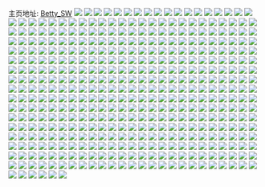 主页地址: [Betty_SW](https://weibo.com/u/1762378017) 
![](https://wx4.sinaimg.cn/mw2000/690bc121gy1g5h473l7x3j21h02m8qv6.jpg) 
![](https://wx4.sinaimg.cn/mw2000/690bc121gy1g5h475e7bcj21fc2m8qv5.jpg) 
![](https://wx4.sinaimg.cn/mw2000/690bc121gy1g5h47bdfu5j22c03401ky.jpg) 
![](https://wx4.sinaimg.cn/mw2000/690bc121ly1g5d0g15fimj20u00u0n46.jpg) 
![](https://wx4.sinaimg.cn/mw2000/690bc121ly1g58mxbj0f5j21hc1hcqv6.jpg) 
![](https://wx4.sinaimg.cn/mw2000/690bc121ly1g58mx9o6qsj21hc1hcqv7.jpg) 
![](https://wx4.sinaimg.cn/mw2000/690bc121ly1g52syw0qg0j21hc1hck3c.jpg) 
![](https://wx4.sinaimg.cn/mw2000/690bc121ly1g4zo6lljcij22c02c0u0x.jpg) 
![](https://wx4.sinaimg.cn/mw2000/690bc121ly1g4zo6jehq2j21jk1xgwxr.jpg) 
![](https://wx4.sinaimg.cn/mw2000/690bc121ly1g4npo3uoi6j21h02m8e86.jpg) 
![](https://wx4.sinaimg.cn/mw2000/690bc121ly1g4mg72uuccj20u01hce82.jpg) 
![](https://wx4.sinaimg.cn/mw2000/690bc121ly1g4k78j7u16j20yi128457.jpg) 
![](https://wx4.sinaimg.cn/mw2000/690bc121ly1g4jfqf5mlaj22c02c0b2a.jpg) 
![](https://wx4.sinaimg.cn/mw2000/690bc121ly1g4jfrbc4c8j22c02c0b2a.jpg) 
![](https://wx4.sinaimg.cn/mw2000/690bc121ly1g4gp3yfkczj20u00u0wxz.jpg) 
![](https://wx4.sinaimg.cn/mw2000/690bc121ly1g4b23xv1kej22c03407wh.jpg) 
![](https://wx4.sinaimg.cn/mw2000/690bc121ly1g47r38z3q1j227z2yob2b.jpg) 
![](https://wx4.sinaimg.cn/mw2000/690bc121ly1g45ln7njl9j22c02c0e83.jpg) 
![](https://wx4.sinaimg.cn/mw2000/690bc121ly1g445h5tukjj227z2yo1la.jpg) 
![](https://wx4.sinaimg.cn/mw2000/690bc121ly1g445h9smppj227z2yoqv7.jpg) 
![](https://wx4.sinaimg.cn/mw2000/690bc121ly1g445hougkzj21sc2ds4qq.jpg) 
![](https://wx4.sinaimg.cn/mw2000/690bc121ly1g445hkwh20j227z2you17.jpg) 
![](https://wx4.sinaimg.cn/mw2000/690bc121ly1g445i1urqxj227z2yox6y.jpg) 
![](https://wx4.sinaimg.cn/mw2000/690bc121ly1g445i5m7qdj227z2yox6q.jpg) 
![](https://wx4.sinaimg.cn/mw2000/690bc121ly1g445i8oexlj227z2yob2b.jpg) 
![](https://wx4.sinaimg.cn/mw2000/690bc121ly1g445gave1ej227z2yox6s.jpg) 
![](https://wx4.sinaimg.cn/mw2000/690bc121ly1g445i9fglfj20u0140q7r.jpg) 
![](https://wx4.sinaimg.cn/mw2000/690bc121ly1g4324n7449j21h02m8x6p.jpg) 
![](https://wx4.sinaimg.cn/mw2000/690bc121ly1g40t35bfx4j227z2you17.jpg) 
![](https://wx4.sinaimg.cn/mw2000/690bc121ly1g40t2zeww3j227z2yo1la.jpg) 
![](https://wx4.sinaimg.cn/mw2000/690bc121ly1g40t37gn03j21sc2ds4qq.jpg) 
![](https://wx4.sinaimg.cn/mw2000/690bc121ly1g40t279x4tj227z2yoqv7.jpg) 
![](https://wx4.sinaimg.cn/mw2000/690bc121ly1g40t3jpsx1j227z2yox6q.jpg) 
![](https://wx4.sinaimg.cn/mw2000/690bc121ly1g40t244c77j20u0140q7r.jpg) 
![](https://wx4.sinaimg.cn/mw2000/690bc121ly1g40t3ludndj227z2yob2b.jpg) 
![](https://wx4.sinaimg.cn/mw2000/690bc121ly1g40t3h543dj227z2yox6y.jpg) 
![](https://wx4.sinaimg.cn/mw2000/690bc121ly1g40t3ahgb6j227z2yox6s.jpg) 
![](https://wx4.sinaimg.cn/mw2000/690bc121ly1g3y4s1fi40j20u00u0khw.jpg) 
![](https://wx4.sinaimg.cn/mw2000/690bc121ly1g3y4rfvxy8j22c02c0e81.jpg) 
![](https://wx4.sinaimg.cn/mw2000/690bc121ly1g3xiuqqufhj22c0340qv5.jpg) 
![](https://wx4.sinaimg.cn/mw2000/690bc121ly1g3xiutbsl5j22c02c0b1q.jpg) 
![](https://wx4.sinaimg.cn/mw2000/690bc121ly1g3xiuwfx16j22c02c0ty3.jpg) 
![](https://wx4.sinaimg.cn/mw2000/690bc121ly1g3xiuz3pc2j22c03407wh.jpg) 
![](https://wx4.sinaimg.cn/mw2000/690bc121ly1g3xiv23zt8j22c02c0kjl.jpg) 
![](https://wx4.sinaimg.cn/mw2000/690bc121ly1g3xiv555dzj21o02c21ky.jpg) 
![](https://wx4.sinaimg.cn/mw2000/690bc121ly1g3xiv7648yj22c02c0e81.jpg) 
![](https://wx4.sinaimg.cn/mw2000/690bc121ly1g3x8jiix1fj22a5340hdu.jpg) 
![](https://wx4.sinaimg.cn/mw2000/690bc121ly1g3uoxs48cyj22c02c0x6p.jpg) 
![](https://wx4.sinaimg.cn/mw2000/690bc121ly1g3n3r4iw0oj29c06807wk.jpg) 
![](https://wx4.sinaimg.cn/mw2000/690bc121ly1g3n3rbejdbj26809c0e86.jpg) 
![](https://wx4.sinaimg.cn/mw2000/690bc121ly1g3n3sjcjxzj26809c04qz.jpg) 
![](https://wx4.sinaimg.cn/mw2000/690bc121ly1g3n3rm5anxj26809c0hdw.jpg) 
![](https://wx4.sinaimg.cn/mw2000/690bc121ly1g3n3qzz3r8j26809c0hdw.jpg) 
![](https://wx4.sinaimg.cn/mw2000/690bc121ly1g3n3rhbnd3j2680680npg.jpg) 
![](https://wx4.sinaimg.cn/mw2000/690bc121ly1g3n3qv2czrj26809c0x6t.jpg) 
![](https://wx4.sinaimg.cn/mw2000/690bc121ly1g3n3rx2bvuj26809c0u10.jpg) 
![](https://wx4.sinaimg.cn/mw2000/690bc121ly1g3n3s8z072j26809c01l4.jpg) 
![](https://wx4.sinaimg.cn/mw2000/690bc121ly1g3m1isuenzj26809c04qt.jpg) 
![](https://wx4.sinaimg.cn/mw2000/690bc121ly1g3ja6hgt14j22502uqx6p.jpg) 
![](https://wx4.sinaimg.cn/mw2000/690bc121ly1g3ja0kbuizj22c02c0x6p.jpg) 
![](https://wx4.sinaimg.cn/mw2000/690bc121ly1g3ja0ar3nyj227z2yo1l8.jpg) 
![](https://wx4.sinaimg.cn/mw2000/690bc121ly1g3ja0mtg4wj22c02c0b2a.jpg) 
![](https://wx4.sinaimg.cn/mw2000/690bc121ly1g3ja0pkoe1j227z2yohdv.jpg) 
![](https://wx4.sinaimg.cn/mw2000/690bc121ly1g3ja0fzo3vj22c02c0e82.jpg) 
![](https://wx4.sinaimg.cn/mw2000/690bc121ly1g3j9zjpbovj21sc2ds1ky.jpg) 
![](https://wx4.sinaimg.cn/mw2000/690bc121ly1g3ja0s2tk6j22c02c0qv6.jpg) 
![](https://wx4.sinaimg.cn/mw2000/690bc121ly1g3ja0ihjz1j227z2yoqv6.jpg) 
![](https://wx4.sinaimg.cn/mw2000/690bc121ly1g3ja0thzpwj22c02c0u0x.jpg) 
![](https://wx4.sinaimg.cn/mw2000/690bc121ly1g3j9wypqsij22c02bzu0y.jpg) 
![](https://wx4.sinaimg.cn/mw2000/690bc121ly1g3j9wv1r04j22c02c0hdt.jpg) 
![](https://wx4.sinaimg.cn/mw2000/690bc121ly1g3j9yfkknaj21sc2dsqvb.jpg) 
![](https://wx4.sinaimg.cn/mw2000/690bc121ly1g3j9y6tjsuj22c02c0u16.jpg) 
![](https://wx4.sinaimg.cn/mw2000/690bc121ly1g36xbrc5nqj227z2yo4qq.jpg) 
![](https://wx4.sinaimg.cn/mw2000/690bc121ly1g36xbu1c73j227y32n4qr.jpg) 
![](https://wx4.sinaimg.cn/mw2000/690bc121ly1g36xbxa640j227z2yob2b.jpg) 
![](https://wx4.sinaimg.cn/mw2000/690bc121ly1g36xc0ctp9j227z2yoqv6.jpg) 
![](https://wx4.sinaimg.cn/mw2000/690bc121ly1g36xcec0k4j21sc2dsb2f.jpg) 
![](https://wx4.sinaimg.cn/mw2000/690bc121ly1g36xbozcklj227z2yokjy.jpg) 
![](https://wx4.sinaimg.cn/mw2000/690bc121ly1g36xc8y8nsj227z2you16.jpg) 
![](https://wx4.sinaimg.cn/mw2000/690bc121ly1g36xcm9e8dj227z2yob2j.jpg) 
![](https://wx4.sinaimg.cn/mw2000/690bc121ly1g36xct5u1kj21sc2ds7wo.jpg) 
![](https://wx4.sinaimg.cn/mw2000/690bc121gy1g34lvj9tvqj22c02c0b29.jpg) 
![](https://wx4.sinaimg.cn/mw2000/690bc121gy1g34lvm3xb3j21h02m8e87.jpg) 
![](https://wx4.sinaimg.cn/mw2000/690bc121gy1g34lvsfr88j22c02c01ky.jpg) 
![](https://wx4.sinaimg.cn/mw2000/690bc121gy1g34lvtgar5j21sc2ds7wh.jpg) 
![](https://wx4.sinaimg.cn/mw2000/690bc121gy1g34lvvlzg7j22c02c0b2a.jpg) 
![](https://wx4.sinaimg.cn/mw2000/690bc121gy1g34lvqp3daj22c02c0qvf.jpg) 
![](https://wx4.sinaimg.cn/mw2000/690bc121gy1g34lvxqiotj21sc2dskjl.jpg) 
![](https://wx4.sinaimg.cn/mw2000/690bc121gy1g34lw024ddj22c02c0hdt.jpg) 
![](https://wx4.sinaimg.cn/mw2000/690bc121gy1g34lw9c2zwj21h02m8b2f.jpg) 
![](https://wx4.sinaimg.cn/mw2000/690bc121gy1g34hanz81lj21h02m8b2f.jpg) 
![](https://wx4.sinaimg.cn/mw2000/690bc121gy1g33yblf1odj21h02m8x6p.jpg) 
![](https://wx4.sinaimg.cn/mw2000/690bc121gy1g33ybkjwlyj21o02yoe81.jpg) 
![](https://wx4.sinaimg.cn/mw2000/690bc121gy1g33ybnesz0j21h02m8e86.jpg) 
![](https://wx4.sinaimg.cn/mw2000/690bc121gy1g33ybjq8f6j22c0340u0y.jpg) 
![](https://wx4.sinaimg.cn/mw2000/690bc121gy1g33ybi7kbej22c0340e81.jpg) 
![](https://wx4.sinaimg.cn/mw2000/690bc121ly1g30ut0wzlxj21o0284u0e.jpg) 
![](https://wx4.sinaimg.cn/mw2000/690bc121ly1g30usu5traj21h02m8x6q.jpg) 
![](https://wx4.sinaimg.cn/mw2000/690bc121ly1g30uszswg7j22c02c0e82.jpg) 
![](https://wx4.sinaimg.cn/mw2000/690bc121ly1g30usrll2fj21m62fku0x.jpg) 
![](https://wx4.sinaimg.cn/mw2000/690bc121ly1g30uswt1vgj22c02c0npe.jpg) 
![](https://wx4.sinaimg.cn/mw2000/690bc121ly1g30usxsioqj21o0284txm.jpg) 
![](https://wx4.sinaimg.cn/mw2000/690bc121ly1g2rcjhaxw4j22c02c0b29.jpg) 
![](https://wx4.sinaimg.cn/mw2000/690bc121ly1g26jsp2vxtj21h02m8e86.jpg) 
![](https://wx4.sinaimg.cn/mw2000/690bc121ly1g26jstxlm8j21h02m84qu.jpg) 
![](https://wx4.sinaimg.cn/mw2000/690bc121ly1g228yrpvs8j22va22ob29.jpg) 
![](https://wx4.sinaimg.cn/mw2000/690bc121ly1g228z5gimij256o3gg7wn.jpg) 
![](https://wx4.sinaimg.cn/mw2000/690bc121ly1g228yqjh9rj22mj2094qp.jpg) 
![](https://wx4.sinaimg.cn/mw2000/690bc121ly1g228yu5ylvj22c02c0e81.jpg) 
![](https://wx4.sinaimg.cn/mw2000/690bc121ly1g228yt41jmj22c02c0hdt.jpg) 
![](https://wx4.sinaimg.cn/mw2000/690bc121ly1g228yv3xucj22c02bze81.jpg) 
![](https://wx4.sinaimg.cn/mw2000/690bc121ly1g217zulrrbj21h02m8hdx.jpg) 
![](https://wx4.sinaimg.cn/mw2000/690bc121ly1g217znya1jj21h02m8e85.jpg) 
![](https://wx4.sinaimg.cn/mw2000/690bc121ly1g217zrhu00j21h02m8x6t.jpg) 
![](https://wx4.sinaimg.cn/mw2000/690bc121ly1g1wrjr94y6j21uo18gql9.jpg) 
![](https://wx4.sinaimg.cn/mw2000/690bc121ly1g1wrjv6qvzj21h02m8x6t.jpg) 
![](https://wx4.sinaimg.cn/mw2000/690bc121ly1g1wrjwgxvpj21uo18gnkx.jpg) 
![](https://wx4.sinaimg.cn/mw2000/690bc121ly1g1m7tbsstwj218g1uoqjj.jpg) 
![](https://wx4.sinaimg.cn/mw2000/690bc121ly1g1m7rqlm70j22c02c07wi.jpg) 
![](https://wx4.sinaimg.cn/mw2000/690bc121ly1g1m7rs70i0j21uo18gh8r.jpg) 
![](https://wx4.sinaimg.cn/mw2000/690bc121ly1g1m7tzwijpj21h02m8b2f.jpg) 
![](https://wx4.sinaimg.cn/mw2000/690bc121ly1g1m7rmusfcj218g1uok73.jpg) 
![](https://wx4.sinaimg.cn/mw2000/690bc121ly1g1m7rrl5j2j21uo18g1kb.jpg) 
![](https://wx4.sinaimg.cn/mw2000/690bc121ly1g1m7ue9laaj22c02c0b2a.jpg) 
![](https://wx4.sinaimg.cn/mw2000/690bc121ly1g1m7uw1lkhj21hc1hckjl.jpg) 
![](https://wx4.sinaimg.cn/mw2000/690bc121ly1g1m7uhx0qfj22c02c0e86.jpg) 
![](https://wx4.sinaimg.cn/mw2000/690bc121ly1g1lou3mz7ij21o02yonpk.jpg) 
![](https://wx4.sinaimg.cn/mw2000/690bc121ly1g1lou7mnz6j21h02m8kjs.jpg) 
![](https://wx4.sinaimg.cn/mw2000/690bc121ly1g1loubpi2gj22c03401l5.jpg) 
![](https://wx4.sinaimg.cn/mw2000/690bc121ly1g1hnoz3hxkj21h02m8e86.jpg) 
![](https://wx4.sinaimg.cn/mw2000/690bc121ly1g1hnp2vz4cj22c02c0qv6.jpg) 
![](https://wx4.sinaimg.cn/mw2000/690bc121ly1g1hnp0vctlj22c0340kjm.jpg) 
![](https://wx4.sinaimg.cn/mw2000/690bc121ly1g1hnp49864j22c02c0u0x.jpg) 
![](https://wx4.sinaimg.cn/mw2000/690bc121ly1g1hnpbl9fij22c0340he0.jpg) 
![](https://wx4.sinaimg.cn/mw2000/690bc121ly1g1hnp5yticj22c02c0x6p.jpg) 
![](https://wx4.sinaimg.cn/mw2000/690bc121ly1g1hnotwfwsj22c0340e82.jpg) 
![](https://wx4.sinaimg.cn/mw2000/690bc121ly1g1hnp84d0hj22c02bz1ky.jpg) 
![](https://wx4.sinaimg.cn/mw2000/690bc121ly1g1hnpgx0jvj21mm2yohdz.jpg) 
![](https://wx4.sinaimg.cn/mw2000/690bc121ly1g1hmsi3cjvj22c02c0npd.jpg) 
![](https://wx4.sinaimg.cn/mw2000/690bc121ly1g1hmsge7n5j22c02bz1ky.jpg) 
![](https://wx4.sinaimg.cn/mw2000/690bc121ly1g1f775c16mj22c0340he0.jpg) 
![](https://wx4.sinaimg.cn/mw2000/690bc121ly1g197zd9vygj229h340nph.jpg) 
![](https://wx4.sinaimg.cn/mw2000/690bc121ly1g16uceo43hj22c02c04qp.jpg) 
![](https://wx4.sinaimg.cn/mw2000/690bc121ly1g13guo23pej20u0282qp0.jpg) 
![](https://wx4.sinaimg.cn/mw2000/690bc121ly1g13gupmtfbj20yi0usniu.jpg) 
![](https://wx4.sinaimg.cn/mw2000/690bc121ly1g13guq7yukj20u01hdk0x.jpg) 
![](https://wx4.sinaimg.cn/mw2000/690bc121ly1g13gusraawj21400u07tk.jpg) 
![](https://wx4.sinaimg.cn/mw2000/690bc121ly1g13gur2fagj20yi22otth.jpg) 
![](https://wx4.sinaimg.cn/mw2000/690bc121ly1g13gutc22wj20u00u0jye.jpg) 
![](https://wx4.sinaimg.cn/mw2000/690bc121ly1g13gumkldxj20u00u079j.jpg) 
![](https://wx4.sinaimg.cn/mw2000/690bc121ly1g13guroqjjj20u00u0wnn.jpg) 
![](https://wx4.sinaimg.cn/mw2000/690bc121ly1g13gutqr4zj20u0140n2t.jpg) 
![](https://wx4.sinaimg.cn/mw2000/690bc121ly1g12dmcqfotj22c02c04qp.jpg) 
![](https://wx4.sinaimg.cn/mw2000/690bc121ly1g11io2s4kxj21uo18g4qq.jpg) 
![](https://wx4.sinaimg.cn/mw2000/690bc121ly1g11aybgafsj21h02m8x6u.jpg) 
![](https://wx4.sinaimg.cn/mw2000/690bc121ly1g11ay6a83fj21h02m87wn.jpg) 
![](https://wx4.sinaimg.cn/mw2000/690bc121ly1g104nnwcpuj22c02c0b29.jpg) 
![](https://wx4.sinaimg.cn/mw2000/690bc121ly1g0y1ncnaufj22c02c0hdu.jpg) 
![](https://wx4.sinaimg.cn/mw2000/690bc121ly1g0vkzl0v77j21o02yohdz.jpg) 
![](https://wx4.sinaimg.cn/mw2000/690bc121ly1g0theo4918j22c02c07wi.jpg) 
![](https://wx4.sinaimg.cn/mw2000/690bc121ly1g0thesj7oij22c02c01ky.jpg) 
![](https://wx4.sinaimg.cn/mw2000/690bc121ly1g0theqfceaj22c02c0e81.jpg) 
![](https://wx4.sinaimg.cn/mw2000/690bc121ly1g0therfy6vj22c02c04qp.jpg) 
![](https://wx4.sinaimg.cn/mw2000/690bc121ly1g0thevpkonj21h01ys7wh.jpg) 
![](https://wx4.sinaimg.cn/mw2000/690bc121ly1g0theucwkjj22c02c0hdt.jpg) 
![](https://wx4.sinaimg.cn/mw2000/690bc121ly1g0thex0hpjj22bz2cie81.jpg) 
![](https://wx4.sinaimg.cn/mw2000/690bc121ly1g0thepct34j22aw340kjl.jpg) 
![](https://wx4.sinaimg.cn/mw2000/690bc121ly1g0thjdwsdtj22b332shdt.jpg) 
![](https://wx4.sinaimg.cn/mw2000/690bc121ly1g0r10on9i4j22c03401l4.jpg) 
![](https://wx4.sinaimg.cn/mw2000/690bc121ly1g0pdtac8brj22c0340e81.jpg) 
![](https://wx4.sinaimg.cn/mw2000/690bc121ly1g0oo82ka7qj2287340npe.jpg) 
![](https://wx4.sinaimg.cn/mw2000/690bc121ly1g0ng6k1dv0j20sg0sgwi7.jpg) 
![](https://wx4.sinaimg.cn/mw2000/690bc121ly1g0hbwh4ajjj20u00u0wnn.jpg) 
![](https://wx4.sinaimg.cn/mw2000/690bc121ly1g09qyfuydkj227z2fc1l5.jpg) 
![](https://wx4.sinaimg.cn/mw2000/690bc121ly1g09qyuuxtdj21sc2ds7wm.jpg) 
![](https://wx4.sinaimg.cn/mw2000/690bc121ly1g09qxy3kdvj227z2yo1l7.jpg) 
![](https://wx4.sinaimg.cn/mw2000/690bc121ly1g09qyp66clj227z2yoe8b.jpg) 
![](https://wx4.sinaimg.cn/mw2000/690bc121ly1g09qy7ozi8j227z2yohe5.jpg) 
![](https://wx4.sinaimg.cn/mw2000/690bc121ly1g09qz5m07pj227z2yo7wu.jpg) 
![](https://wx4.sinaimg.cn/mw2000/690bc121ly1g08eze244yj21h02m8u11.jpg) 
![](https://wx4.sinaimg.cn/mw2000/690bc121ly1g08ez5nvo8j21h02m81l2.jpg) 
![](https://wx4.sinaimg.cn/mw2000/690bc121ly1g08eznitr5j21h02m8x6t.jpg) 
![](https://wx4.sinaimg.cn/mw2000/690bc121gy1g068efee4uj20xc18en9m.jpg) 
![](https://wx4.sinaimg.cn/mw2000/690bc121gy1g068cwnc8ij22c01r07wh.jpg) 
![](https://wx4.sinaimg.cn/mw2000/690bc121gy1g068cp0umnj24802tchdz.jpg) 
![](https://wx4.sinaimg.cn/mw2000/690bc121gy1g068ed70uaj234022ou16.jpg) 
![](https://wx4.sinaimg.cn/mw2000/690bc121gy1g068h2jesrj234022ob2h.jpg) 
![](https://wx4.sinaimg.cn/mw2000/690bc121gy1g068dga5afj24802tc7wk.jpg) 
![](https://wx4.sinaimg.cn/mw2000/690bc121gy1g068dljn6hj22c01r0u0x.jpg) 
![](https://wx4.sinaimg.cn/mw2000/690bc121gy1g068d2lqisj22c01r0kjl.jpg) 
![](https://wx4.sinaimg.cn/mw2000/690bc121gy1g068ct5xr7j22c01r07wh.jpg) 
![](https://wx4.sinaimg.cn/mw2000/690bc121ly1fzzbyx1sd8j22c02c0nph.jpg) 
![](https://wx4.sinaimg.cn/mw2000/690bc121ly1fznbvv2he1j229r340u0x.jpg) 
![](https://wx4.sinaimg.cn/mw2000/690bc121ly1fze0vqac2rj22c02wyqv5.jpg) 
![](https://wx4.sinaimg.cn/mw2000/690bc121ly1fzaw7vm5cuj22c02c0npd.jpg) 
![](https://wx4.sinaimg.cn/mw2000/690bc121ly1fyybdecz96j228e2h3e87.jpg) 
![](https://wx4.sinaimg.cn/mw2000/690bc121ly1fymligbcplj21sg24lhdw.jpg) 
![](https://wx4.sinaimg.cn/mw2000/690bc121ly1fyj4jpl8hqj22c02c0u0x.jpg) 
![](https://wx4.sinaimg.cn/mw2000/690bc121ly1fyj4jowy57j21sg1scnpd.jpg) 
![](https://wx4.sinaimg.cn/mw2000/690bc121ly1fyj4jqs4m3j22c02bzx6p.jpg) 
![](https://wx4.sinaimg.cn/mw2000/690bc121ly1fyj4jrdnqkj21sc2ds4qp.jpg) 
![](https://wx4.sinaimg.cn/mw2000/690bc121ly1fyj4juqhj9j21cc1sgnpg.jpg) 
![](https://wx4.sinaimg.cn/mw2000/690bc121ly1fyj4jq5nw5j21sg2ds4qp.jpg) 
![](https://wx4.sinaimg.cn/mw2000/690bc121ly1fyj4jtd35nj22c02c0kjm.jpg) 
![](https://wx4.sinaimg.cn/mw2000/690bc121ly1fyj4js84wnj22c02c07wi.jpg) 
![](https://wx4.sinaimg.cn/mw2000/690bc121ly1fyj4jvtc4aj22c02c0npe.jpg) 
![](https://wx4.sinaimg.cn/mw2000/690bc121ly1fya56sh2tsj23402c0kjv.jpg) 
![](https://wx4.sinaimg.cn/mw2000/690bc121ly1fya56vcj6lj21sg2dshdy.jpg) 
![](https://wx4.sinaimg.cn/mw2000/690bc121ly1fya56xjvp8j21sg2ds7wi.jpg) 
![](https://wx4.sinaimg.cn/mw2000/690bc121ly1fya56ocrhzj21sg2dsqva.jpg) 
![](https://wx4.sinaimg.cn/mw2000/690bc121ly1fy9ipazq5tj20sn0fhgr9.jpg) 
![](https://wx4.sinaimg.cn/mw2000/690bc121ly1fxumnubt1lj22c02c0nph.jpg) 
![](https://wx4.sinaimg.cn/mw2000/690bc121ly1fxn1jj0ilrj22c02c07wk.jpg) 
![](https://wx4.sinaimg.cn/mw2000/690bc121ly1fxmxa5dnyzj21sg24t7wl.jpg) 
![](https://wx4.sinaimg.cn/mw2000/690bc121ly1fxmxa8o9v5j21sg2ds4qp.jpg) 
![](https://wx4.sinaimg.cn/mw2000/690bc121ly1fxmxa81hdej22c02c0x6p.jpg) 
![](https://wx4.sinaimg.cn/mw2000/690bc121ly1fxmxab9ighj22c02c04qu.jpg) 
![](https://wx4.sinaimg.cn/mw2000/690bc121ly1fxmxa3x0nbj21sg2ds1l2.jpg) 
![](https://wx4.sinaimg.cn/mw2000/690bc121ly1fxmxa68ltej21sg1sk7wh.jpg) 
![](https://wx4.sinaimg.cn/mw2000/690bc121ly1fxmxachqrij22c02c04qp.jpg) 
![](https://wx4.sinaimg.cn/mw2000/690bc121ly1fxmxadsrb2j22c02c04qn.jpg) 
![](https://wx4.sinaimg.cn/mw2000/690bc121ly1fxmxbjxdvlj22c02c0hdu.jpg) 
![](https://wx4.sinaimg.cn/mw2000/690bc121ly1fxjie9isi4j20sg0sgdg2.jpg) 
![](https://wx4.sinaimg.cn/mw2000/690bc121ly1fxjieax6txj21sg24chdx.jpg) 
![](https://wx4.sinaimg.cn/mw2000/690bc121ly1fxjie97ow8j21sg1sc7wh.jpg) 
![](https://wx4.sinaimg.cn/mw2000/690bc121ly1fxjie9y5l8j20sg0sgdg2.jpg) 
![](https://wx4.sinaimg.cn/mw2000/690bc121ly1fxfvnxto38j20qo0qoad2.jpg) 
![](https://wx4.sinaimg.cn/mw2000/690bc121ly1fxfvnwx70oj20qo0qowj2.jpg) 
![](https://wx4.sinaimg.cn/mw2000/690bc121ly1fxfvnxksrqj20qo0qowhr.jpg) 
![](https://wx4.sinaimg.cn/mw2000/690bc121ly1fxfvny86t3j20qo0qogok.jpg) 
![](https://wx4.sinaimg.cn/mw2000/690bc121ly1fxfvnyk0k5j20qo0qon15.jpg) 
![](https://wx4.sinaimg.cn/mw2000/690bc121ly1fxfvnx8wtrj20qp10q437.jpg) 
![](https://wx4.sinaimg.cn/mw2000/690bc121ly1fwygfj0xjrj20jy0jydkm.jpg) 
![](https://wx4.sinaimg.cn/mw2000/690bc121ly1fwygfk1j3qj22ar2arb2c.jpg) 
![](https://wx4.sinaimg.cn/mw2000/690bc121ly1fwx24u8qr5j21sg2dse85.jpg) 
![](https://wx4.sinaimg.cn/mw2000/690bc121ly1fwx24v7vhjj22c02c0u0x.jpg) 
![](https://wx4.sinaimg.cn/mw2000/690bc121ly1fwx24qypgsj22as340e88.jpg) 
![](https://wx4.sinaimg.cn/mw2000/690bc121ly1fwx24xntsrj22bz2e71l3.jpg) 
![](https://wx4.sinaimg.cn/mw2000/690bc121ly1fwx24p281mj22c02c0e82.jpg) 
![](https://wx4.sinaimg.cn/mw2000/690bc121ly1fwx2528c87j22c02c0kjr.jpg) 
![](https://wx4.sinaimg.cn/mw2000/690bc121ly1fwx24vsoamj22c02c0kjl.jpg) 
![](https://wx4.sinaimg.cn/mw2000/690bc121ly1fwx2549h8wj22c02c0u11.jpg) 
![](https://wx4.sinaimg.cn/mw2000/690bc121ly1fwx24szj5lj21sg1wxx6r.jpg) 
![](https://wx4.sinaimg.cn/mw2000/690bc121ly1fwrkqy9mtxj22c02c07wi.jpg) 
![](https://wx4.sinaimg.cn/mw2000/690bc121ly1fwrkqvql9wj22c02c0npe.jpg) 
![](https://wx4.sinaimg.cn/mw2000/690bc121ly1fwrkqw955mj20qo0qon9f.jpg) 
![](https://wx4.sinaimg.cn/mw2000/690bc121ly1fwrkqua70bj22862s9npe.jpg) 
![](https://wx4.sinaimg.cn/mw2000/690bc121ly1fwrkqwsa2sj229q2u51kx.jpg) 
![](https://wx4.sinaimg.cn/mw2000/690bc121ly1fwrkqxl6l1j22c02c0b29.jpg) 
![](https://wx4.sinaimg.cn/mw2000/690bc121ly1fw8z8v95o4j20u0140gtd.jpg) 
![](https://wx4.sinaimg.cn/mw2000/690bc121ly1fw8z8utwglj20go0gowh1.jpg) 
![](https://wx4.sinaimg.cn/mw2000/690bc121ly1fw8z8vg5mgj20u00u0aft.jpg) 
![](https://wx4.sinaimg.cn/mw2000/690bc121ly1fw8z8wt4dcj20u00u0jyv.jpg) 
![](https://wx4.sinaimg.cn/mw2000/690bc121ly1fw8z8x237fj20gg0hg762.jpg) 
![](https://wx4.sinaimg.cn/mw2000/690bc121ly1fw8z8x7zcdj20m80m840x.jpg) 
![](https://wx4.sinaimg.cn/mw2000/690bc121ly1fw8z8wjvjkj20ty0v6ahi.jpg) 
![](https://wx4.sinaimg.cn/mw2000/690bc121ly1fw8z8xf654j20j60j6tcm.jpg) 
![](https://wx4.sinaimg.cn/mw2000/690bc121ly1fw8z8xl33zj20m80m8ac6.jpg) 
![](https://wx4.sinaimg.cn/mw2000/690bc121ly1fvzux81d17j21sg2441l3.jpg) 
![](https://wx4.sinaimg.cn/mw2000/690bc121ly1fvx2gr1x85j21o02qenpj.jpg) 
![](https://wx4.sinaimg.cn/mw2000/690bc121ly1fvwga3i26pj21sg1sg7wh.jpg) 
![](https://wx4.sinaimg.cn/mw2000/690bc121ly1fvrpnemqugj20m80m8abs.jpg) 
![](https://wx4.sinaimg.cn/mw2000/690bc121ly1fvrpndlwepj20m80m8425.jpg) 
![](https://wx4.sinaimg.cn/mw2000/690bc121ly1fvrpnd3l6oj20ty0uwadi.jpg) 
![](https://wx4.sinaimg.cn/mw2000/690bc121ly1fvrpne7zwpj20m80m80vi.jpg) 
![](https://wx4.sinaimg.cn/mw2000/690bc121ly1fvrpnciwtjj20m80m8gok.jpg) 
![](https://wx4.sinaimg.cn/mw2000/690bc121ly1fvrpndysszj20u00u0417.jpg) 
![](https://wx4.sinaimg.cn/mw2000/690bc121ly1fvrpnf0u19j20go0gowfz.jpg) 
![](https://wx4.sinaimg.cn/mw2000/690bc121ly1fvrpnfe332j20go0go76f.jpg) 
![](https://wx4.sinaimg.cn/mw2000/690bc121ly1fvrpnf6h82j20m80m8ta5.jpg) 
![](https://wx4.sinaimg.cn/mw2000/690bc121ly1fvjykl8i7mj21sg24i4qv.jpg) 
![](https://wx4.sinaimg.cn/mw2000/690bc121ly1fvjyj0matuj208c070743.jpg) 
![](https://wx4.sinaimg.cn/mw2000/690bc121ly1fvjyizvv78j21sg1oqx6s.jpg) 
![](https://wx4.sinaimg.cn/mw2000/690bc121ly1fvjyj0u442j208c070743.jpg) 
![](https://wx4.sinaimg.cn/mw2000/690bc121ly1fvjyjelydaj21o02gz7wl.jpg) 
![](https://wx4.sinaimg.cn/mw2000/690bc121ly1fvjyklzf4ij208c070743.jpg) 
![](https://wx4.sinaimg.cn/mw2000/690bc121ly1fvjyj6r25mj21sg1sghdt.jpg) 
![](https://wx4.sinaimg.cn/mw2000/690bc121ly1fvjyk4rbc1j20xc1nagmt.jpg) 
![](https://wx4.sinaimg.cn/mw2000/690bc121ly1fvjyk75qu3j20kv0rsapc.jpg) 
![](https://wx4.sinaimg.cn/mw2000/690bc121ly1fvdua9k9s5j20u00u010r.jpg) 
![](https://wx4.sinaimg.cn/mw2000/690bc121ly1fvdua9t17hj20u00u0aft.jpg) 
![](https://wx4.sinaimg.cn/mw2000/690bc121ly1fvduaac7hwj20u00u00zi.jpg) 
![](https://wx4.sinaimg.cn/mw2000/690bc121ly1fvduaanr41j20go0godib.jpg) 
![](https://wx4.sinaimg.cn/mw2000/690bc121ly1fvduaax7ugj20u00u0doc.jpg) 
![](https://wx4.sinaimg.cn/mw2000/690bc121ly1fvduab6bp2j20u00u0dlc.jpg) 
![](https://wx4.sinaimg.cn/mw2000/690bc121ly1fvduabgpmfj20u00u0109.jpg) 
![](https://wx4.sinaimg.cn/mw2000/690bc121ly1fvduabmumfj20u00u0gqe.jpg) 
![](https://wx4.sinaimg.cn/mw2000/690bc121ly1fvduabvqenj20u00u0n2s.jpg) 
![](https://wx4.sinaimg.cn/mw2000/690bc121ly1fvchox1426j21sg255kjr.jpg) 
![](https://wx4.sinaimg.cn/mw2000/690bc121ly1fv8vsf1jacj21hc1h9k5v.jpg) 
![](https://wx4.sinaimg.cn/mw2000/690bc121ly1fv8vse9lrzj21hc1hbqj8.jpg) 
![](https://wx4.sinaimg.cn/mw2000/690bc121ly1fv5cqx7ef9j21hc1hcnbb.jpg) 
![](https://wx4.sinaimg.cn/mw2000/690bc121ly1fv4fqkeztbj20u00u0q7o.jpg) 
![](https://wx4.sinaimg.cn/mw2000/690bc121ly1fv4fqn35wyj20ty13ak1l.jpg) 
![](https://wx4.sinaimg.cn/mw2000/690bc121ly1fv4gb32mydj20go0goju9.jpg) 
![](https://wx4.sinaimg.cn/mw2000/690bc121ly1fv4fqlx5pgj20u00u07b5.jpg) 
![](https://wx4.sinaimg.cn/mw2000/690bc121ly1fv4fqmqwlnj20ty12kahf.jpg) 
![](https://wx4.sinaimg.cn/mw2000/690bc121ly1fv4fql9l2lj20u00u0jxj.jpg) 
![](https://wx4.sinaimg.cn/mw2000/690bc121ly1fv4fqngwhtj20ty12e114.jpg) 
![](https://wx4.sinaimg.cn/mw2000/690bc121ly1fv4fqnoh5xj20u00u0wjn.jpg) 
![](https://wx4.sinaimg.cn/mw2000/690bc121ly1fv4fqmdgqmj20u00u0ag2.jpg) 
![](https://wx4.sinaimg.cn/mw2000/690bc121ly1fv3obij4q1j20k00tt16a.jpg) 
![](https://wx4.sinaimg.cn/mw2000/690bc121ly1fv18ibnaihj21hc1ed4ax.jpg) 
![](https://wx4.sinaimg.cn/mw2000/690bc121ly1fv18ec1gr7j21431hc142.jpg) 
![](https://wx4.sinaimg.cn/mw2000/690bc121ly1fv18ecf6c5j218f1hcgzb.jpg) 
![](https://wx4.sinaimg.cn/mw2000/690bc121ly1fv18eborboj217o1hc145.jpg) 
![](https://wx4.sinaimg.cn/mw2000/690bc121ly1fuyztogytzj20ti08sn3s.jpg) 
![](https://wx4.sinaimg.cn/mw2000/690bc121ly1fuxnnu301tj21hc1hc7mu.jpg) 
![](https://wx4.sinaimg.cn/mw2000/690bc121ly1fuxnnusfofj21hc1hch25.jpg) 
![](https://wx4.sinaimg.cn/mw2000/690bc121ly1fuxnnv9vwmj21er1hctkt.jpg) 
![](https://wx4.sinaimg.cn/mw2000/690bc121ly1fuxnntkfd2j21hc1hc4iu.jpg) 
![](https://wx4.sinaimg.cn/mw2000/690bc121ly1fuxnnvs0hyj218w1hc4ds.jpg) 
![](https://wx4.sinaimg.cn/mw2000/690bc121ly1fuxnnw7oppj21hc1hck5d.jpg) 
![](https://wx4.sinaimg.cn/mw2000/690bc121ly1fuwpubkkhej21sg23vnpi.jpg) 
![](https://wx4.sinaimg.cn/mw2000/690bc121ly1furkmy3nohj20v90wzx4l.jpg) 
![](https://wx4.sinaimg.cn/mw2000/690bc121ly1furkmxbs15j20yi0yitvu.jpg) 
![](https://wx4.sinaimg.cn/mw2000/690bc121ly1fuqunnixcmj20ws1hc79b.jpg) 
![](https://wx4.sinaimg.cn/mw2000/690bc121ly1fuquno10gmj20wt1hcjwk.jpg) 
![](https://wx4.sinaimg.cn/mw2000/690bc121ly1fuqunns8b6j20xn1hc0xy.jpg) 
![](https://wx4.sinaimg.cn/mw2000/690bc121ly1fuqunmsn6vj20wk1hc433.jpg) 
![](https://wx4.sinaimg.cn/mw2000/690bc121ly1fuqunohy95j20yi0yitvu.jpg) 
![](https://wx4.sinaimg.cn/mw2000/690bc121ly1fuqunn8k8hj20u11hcdki.jpg) 
![](https://wx4.sinaimg.cn/mw2000/690bc121ly1fu08hqrk0aj22c02bwe81.jpg) 
![](https://wx4.sinaimg.cn/mw2000/690bc121ly1fu08hvuaigj22c02bw7wi.jpg) 
![](https://wx4.sinaimg.cn/mw2000/690bc121ly1fu08hq4vuoj21w21w6hc9.jpg) 
![](https://wx4.sinaimg.cn/mw2000/690bc121ly1fu08hs4y9kj22c02wvnpd.jpg) 
![](https://wx4.sinaimg.cn/mw2000/690bc121ly1fu08ht06nwj22c02wve82.jpg) 
![](https://wx4.sinaimg.cn/mw2000/690bc121ly1fu08htyrrqj22c02wv1ky.jpg) 
![](https://wx4.sinaimg.cn/mw2000/690bc121ly1fu08huu663j22c02bwkjl.jpg) 
![](https://wx4.sinaimg.cn/mw2000/690bc121ly1fu08hrdzi5j22c02bwb29.jpg) 
![](https://wx4.sinaimg.cn/mw2000/690bc121ly1fu08hwfjrqj21o0238h6o.jpg) 
![](https://wx4.sinaimg.cn/mw2000/690bc121ly1ftz83i6mxlj22c02wv1ky.jpg) 
![](https://wx4.sinaimg.cn/mw2000/690bc121ly1ftz83j1ef9j22c02bwkjl.jpg) 
![](https://wx4.sinaimg.cn/mw2000/690bc121ly1ftqvdl618jj22c02bwe82.jpg) 
![](https://wx4.sinaimg.cn/mw2000/690bc121ly1ftqvdnkc25j22c02bwhdu.jpg) 
![](https://wx4.sinaimg.cn/mw2000/690bc121ly1ftqvdpayynj22c02bwqv5.jpg) 
![](https://wx4.sinaimg.cn/mw2000/690bc121ly1ftqvdpuigpj20u011hjx7.jpg) 
![](https://wx4.sinaimg.cn/mw2000/690bc121ly1ftqvdqr6vlj218g0xau0x.jpg) 
![](https://wx4.sinaimg.cn/mw2000/690bc121ly1ftqvdralhtj20u011hdmg.jpg) 
![](https://wx4.sinaimg.cn/mw2000/690bc121ly1ftqvdjnc9pj21o02i9ayw.jpg) 
![](https://wx4.sinaimg.cn/mw2000/690bc121ly1ftqvds9gstj22c02bwqv5.jpg) 
![](https://wx4.sinaimg.cn/mw2000/690bc121ly1ftqvdt7c6fj21o02yo7wh.jpg) 
![](https://wx4.sinaimg.cn/mw2000/690bc121ly1ftixqit0npj20u00u0n8q.jpg) 
![](https://wx4.sinaimg.cn/mw2000/690bc121ly1ftd8z5o2evj21o02i91l1.jpg) 
![](https://wx4.sinaimg.cn/mw2000/690bc121ly1ftctebz2iqj22c02bw1h2.jpg) 
![](https://wx4.sinaimg.cn/mw2000/690bc121ly1ftctect9d3j22c02bwqu3.jpg) 
![](https://wx4.sinaimg.cn/mw2000/690bc121ly1ftcteau0rxj22c02bwqrt.jpg) 
![](https://wx4.sinaimg.cn/mw2000/690bc121ly1ftctedjtmej22c02bwe1l.jpg) 
![](https://wx4.sinaimg.cn/mw2000/690bc121ly1ftcteec5eej22c02bwb29.jpg) 
![](https://wx4.sinaimg.cn/mw2000/690bc121ly1ftctefsw86j22c02bwkjl.jpg) 
![](https://wx4.sinaimg.cn/mw2000/690bc121ly1ftctegz26vj22c02bw7wh.jpg) 
![](https://wx4.sinaimg.cn/mw2000/690bc121ly1ftctei37ezj22c02bwe81.jpg) 
![](https://wx4.sinaimg.cn/mw2000/690bc121ly1ftcteizl9cj22c02bwnla.jpg) 
![](https://wx4.sinaimg.cn/mw2000/690bc121ly1ftaxlesz28j22c02bwx6p.jpg) 
![](https://wx4.sinaimg.cn/mw2000/690bc121ly1ftaxlgw71fj22c02bw1ky.jpg) 
![](https://wx4.sinaimg.cn/mw2000/690bc121ly1ftaxlj6tebj21o0238e81.jpg) 
![](https://wx4.sinaimg.cn/mw2000/690bc121ly1ftaxlmxwh6j22c02wv4qr.jpg) 
![](https://wx4.sinaimg.cn/mw2000/690bc121ly1ftaxlok5ycj21o0238hdt.jpg) 
![](https://wx4.sinaimg.cn/mw2000/690bc121ly1ftaxlc7simj21o01o6dul.jpg) 
![](https://wx4.sinaimg.cn/mw2000/690bc121ly1ftaxlpx3joj22c02bwu0y.jpg) 
![](https://wx4.sinaimg.cn/mw2000/690bc121ly1ftaxlr1gq0j22c02bwhdt.jpg) 
![](https://wx4.sinaimg.cn/mw2000/690bc121ly1ftaxlsb5c5j22c02wvx6q.jpg) 
![](https://wx4.sinaimg.cn/mw2000/690bc121ly1ftaqmk7ly0j22c02bwe81.jpg) 
![](https://wx4.sinaimg.cn/mw2000/690bc121ly1ftaqmlc1n3j22c02bwu0x.jpg) 
![](https://wx4.sinaimg.cn/mw2000/690bc121ly1ftaqmmwtgsj22c02bwqv5.jpg) 
![](https://wx4.sinaimg.cn/mw2000/690bc121ly1ftaqmirldaj22c02bwhdv.jpg) 
![](https://wx4.sinaimg.cn/mw2000/690bc121ly1ftaqmobpi1j22c02wv4qr.jpg) 
![](https://wx4.sinaimg.cn/mw2000/690bc121ly1ftaqmqc803j22c02bw1l0.jpg) 
![](https://wx4.sinaimg.cn/mw2000/690bc121ly1ftaqmrypj8j22c02bw4qq.jpg) 
![](https://wx4.sinaimg.cn/mw2000/690bc121ly1ftaqmt97p0j22c02bwu0y.jpg) 
![](https://wx4.sinaimg.cn/mw2000/690bc121ly1ftaqmu2ynwj22c02bw4qp.jpg) 
![](https://wx4.sinaimg.cn/mw2000/690bc121ly1ft4xnifit7j22c03404qq.jpg) 
![](https://wx4.sinaimg.cn/mw2000/690bc121ly1fsy7t7et6ij21kw1kw0zr.jpg) 
![](https://wx4.sinaimg.cn/mw2000/690bc121ly1fsuhc03fi4j21sg2dskjr.jpg) 
![](https://wx4.sinaimg.cn/mw2000/690bc121ly1fsuhbdrmxxj21sg2dsnpj.jpg) 
![](https://wx4.sinaimg.cn/mw2000/690bc121ly1fsi0n0o1wdj20qo0zk4fr.jpg) 
![](https://wx4.sinaimg.cn/mw2000/690bc121ly1fshz0kdqg2j22802yob2h.jpg) 
![](https://wx4.sinaimg.cn/mw2000/690bc121ly1fshz0p4gxnj22802yokjt.jpg) 
![](https://wx4.sinaimg.cn/mw2000/690bc121ly1fshz04clmpj21ap1qc7kd.jpg) 
![](https://wx4.sinaimg.cn/mw2000/690bc121ly1fsbv2szp8zj20lc169n4k.jpg) 
![](https://wx4.sinaimg.cn/mw2000/690bc121ly1fsbv2uljhrj20lc1b6gss.jpg) 
![](https://wx4.sinaimg.cn/mw2000/690bc121ly1fsbv2vhxrtj20w01kw0y9.jpg) 
![](https://wx4.sinaimg.cn/mw2000/690bc121ly1fsbv2s0o23j20lc125wja.jpg) 
![](https://wx4.sinaimg.cn/mw2000/690bc121ly1fsbv2wnrfrj20w01kwdqq.jpg) 
![](https://wx4.sinaimg.cn/mw2000/690bc121ly1fsbv2xh5kej20w01kwwqx.jpg) 
![](https://wx4.sinaimg.cn/mw2000/690bc121ly1fsbv2y28kkj20w01kw11y.jpg) 
![](https://wx4.sinaimg.cn/mw2000/690bc121ly1fsbv2ypb2cj20w01kwwql.jpg) 
![](https://wx4.sinaimg.cn/mw2000/690bc121ly1fsbv30shesj20tz0u0wl0.jpg) 
![](https://wx4.sinaimg.cn/mw2000/690bc121ly1fs8irphgqjj2280280qvb.jpg) 
![](https://wx4.sinaimg.cn/mw2000/690bc121ly1frx27jo99sj21sg2ds4qv.jpg) 
![](https://wx4.sinaimg.cn/mw2000/690bc121ly1frx27m73bnj22802807wn.jpg) 
![](https://wx4.sinaimg.cn/mw2000/690bc121ly1frx27p2xq9j21sg2dsb2f.jpg) 
![](https://wx4.sinaimg.cn/mw2000/690bc121ly1frvo6mnfodj22802801l4.jpg) 
![](https://wx4.sinaimg.cn/mw2000/690bc121ly1frvo6h3jwoj2280280x6p.jpg) 
![](https://wx4.sinaimg.cn/mw2000/690bc121ly1frvo6rcjmzj2280280e89.jpg) 
![](https://wx4.sinaimg.cn/mw2000/690bc121ly1frvo6u2ihwj21o02yonpg.jpg) 
![](https://wx4.sinaimg.cn/mw2000/690bc121ly1frvo89z9ygj2280280b2h.jpg) 
![](https://wx4.sinaimg.cn/mw2000/690bc121ly1frvo86jgrnj21o02yo1l1.jpg) 
![](https://wx4.sinaimg.cn/mw2000/690bc121ly1frslmefpu4j22c02c0kjl.jpg) 
![](https://wx4.sinaimg.cn/mw2000/690bc121ly1frslmf3ci7j20qo0zkqbl.jpg) 
![](https://wx4.sinaimg.cn/mw2000/690bc121ly1frslpaobqcj20qo10jn39.jpg) 
![](https://wx4.sinaimg.cn/mw2000/690bc121ly1frslmlap3oj21sg2dshdz.jpg) 
![](https://wx4.sinaimg.cn/mw2000/690bc121ly1frslmcaffmj22802yonpd.jpg) 
![](https://wx4.sinaimg.cn/mw2000/690bc121ly1frslmmyt2mj22c02c01kx.jpg) 
![](https://wx4.sinaimg.cn/mw2000/690bc121ly1frslmosjv3j22c02c0kjl.jpg) 
![](https://wx4.sinaimg.cn/mw2000/690bc121ly1frslmqdnymj228027w7wh.jpg) 
![](https://wx4.sinaimg.cn/mw2000/690bc121ly1frslmqzr01j20qo0zkwkt.jpg) 
![](https://wx4.sinaimg.cn/mw2000/690bc121ly1fr68uusqdwj21o0238wzo.jpg) 
![](https://wx4.sinaimg.cn/mw2000/690bc121ly1fr68uxe32ij21o01o6kbr.jpg) 
![](https://wx4.sinaimg.cn/mw2000/690bc121ly1fr68v0ctguj21o01o61kx.jpg) 
![](https://wx4.sinaimg.cn/mw2000/690bc121ly1fr68v6rn2jj22c02c0npd.jpg) 
![](https://wx4.sinaimg.cn/mw2000/690bc121ly1fr68vcrxnej22c02c0x6p.jpg) 
![](https://wx4.sinaimg.cn/mw2000/690bc121ly1fr68uqgoevj22c02c0e81.jpg) 
![](https://wx4.sinaimg.cn/mw2000/690bc121ly1fqybouh2ggj22c02c0e81.jpg) 
![](https://wx4.sinaimg.cn/mw2000/690bc121ly1fquinvihwqj21o02you0z.jpg) 
![](https://wx4.sinaimg.cn/mw2000/690bc121ly1fqgowitif6j21qe1qeara.jpg) 
![](https://wx4.sinaimg.cn/mw2000/690bc121ly1fqceiws957j22c02c0npd.jpg) 
![](https://wx4.sinaimg.cn/mw2000/690bc121ly1fpwbudu2gij22c02c0qv5.jpg) 
![](https://wx4.sinaimg.cn/mw2000/690bc121ly1fph2w02x5fj22c02c0e81.jpg) 
![](https://wx4.sinaimg.cn/mw2000/690bc121ly1fp3a0cb7mmj234022kb2g.jpg) 
![](https://wx4.sinaimg.cn/mw2000/690bc121ly1fp3a0fo1wrj222k340hdz.jpg) 
![](https://wx4.sinaimg.cn/mw2000/690bc121ly1fp3a0gpmxoj20qo143gxo.jpg) 
![](https://wx4.sinaimg.cn/mw2000/690bc121ly1fp3a0juwjjj222k340u13.jpg) 
![](https://wx4.sinaimg.cn/mw2000/690bc121ly1fp3a08g9zjj222k340b2f.jpg) 
